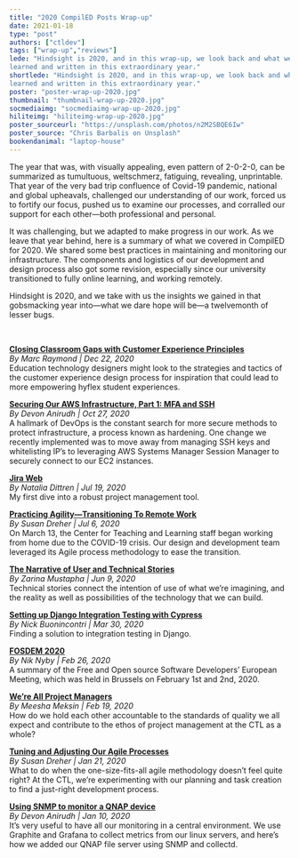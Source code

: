 ```yaml
---
title: "2020 CompilED Posts Wrap-up"
date: 2021-01-18
type: "post"
authors: ["ctldev"]
tags: ["wrap-up","reviews"]
lede: "Hindsight is 2020, and in this wrap-up, we look back and what we’ve
learned and written in this extraordinary year."
shortlede: "Hindsight is 2020, and in this wrap-up, we look back and what we’ve
learned and written in this extraordinary year."
poster: "poster-wrap-up-2020.jpg"
thumbnail: "thumbnail-wrap-up-2020.jpg"
socmediaimg: "socmediaimg-wrap-up-2020.jpg"
hiliteimg: "hiliteimg-wrap-up-2020.jpg"
poster_sourceurl: "https://unsplash.com/photos/n2M2SBQE6Iw"
poster_source: "Chris Barbalis on Unsplash"
bookendanimal: "laptop-house"
---
```


The year that was, with visually appealing, even pattern of 2-0-2-0, can be
summarized as tumultuous, weltschmerz, fatiguing, revealing, unprintable. That
year of the very bad trip confluence of Covid-19 pandemic, national and global
upheavals, challenged our understanding of our work, forced us to fortify our
focus, pushed us to examine our processes, and corralled our support for each
other—both professional and personal.

It was challenging, but we adapted to make progress in our work. As we leave
that year behind, here is a summary of what we covered in CompilED for 2020. We
shared some best practices in maintaining and monitoring our infrastructure.
The components and logistics of our development and design process also got
some revision, especially since our university transitioned to fully online
learning, and working remotely.

Hindsight is 2020, and we take with us the insights we gained in that
gobsmacking year into—what we dare hope will be—a twelvemonth of lesser bugs.

&nbsp;

__[Closing Classroom Gaps with Customer Experience Principles](/articles/hyflex-cx-principles/)__  
_By Marc Raymond | Dec 22, 2020_  
Education technology designers might look to the strategies and tactics of the
customer experience design process for inspiration that could lead to more
empowering hyflex student experiences.

__[Securing Our AWS Infrastructure, Part 1: MFA and SSH](/articles/secure-aws-infrastructure-1/)__  
_By Devon Anirudh | Oct 27, 2020_  
A hallmark of DevOps is the constant search for more secure methods to protect
infrastructure, a process known as hardening. One change we recently
implemented was to move away from managing SSH keys and whitelisting IP’s to
leveraging AWS Systems Manager Session Manager to securely connect to our EC2
instances.

__[Jira Web](/articles/jira-web/)__  
_By Natalia Dittren | Jul 19, 2020_  
My first dive into a robust project management tool.

__[Practicing Agility—Transitioning To Remote Work](/articles/practicing-agility-two/)__  
_By Susan Dreher | Jul 6, 2020_  
On March 13, the Center for Teaching and Learning staff began working from home
due to the COVID-19 crisis. Our design and development team leveraged its Agile
process methodology to ease the transition.

__[The Narrative of User and Technical Stories](/articles/userstory-techstory/)__  
_By Zarina Mustapha | Jun 9, 2020_  
Technical stories connect the intention of use of what we’re imagining, and the
reality as well as possibilities of the technology that we can build.

__[Setting up Django Integration Testing with Cypress](/articles/django-integration-testing/)__  
_By Nick Buonincontri | Mar 30, 2020_  
Finding a solution to integration testing in Django.

__[FOSDEM 2020](/articles/fosdem-2020/)__  
_By Nik Nyby | Feb 26, 2020_  
A summary of the Free and Open source Software Developers’ European Meeting,
which was held in Brussels on February 1st and 2nd, 2020.

__[We’re All Project Managers](/articles/we-are-all-pm/)__  
_By Meesha Meksin | Feb 19, 2020_  
How do we hold each other accountable to the standards of quality we all expect
and contribute to the ethos of project management at the CTL as a whole?

__[Tuning and Adjusting Our Agile Processes](/articles/practicing-agility/)__  
_By Susan Dreher | Jan 21, 2020_  
What to do when the one-size-fits-all agile methodology doesn’t feel quite
right? At the CTL, we’re experimenting with our planning and task creation to
find a just-right development process.

__[Using SNMP to monitor a QNAP device](/articles/qnap-monitoring-environment/)__  
_By Devon Anirudh | Jan 10, 2020_  
It’s very useful to have all our monitoring in a central environment. We use
Graphite and Grafana to collect metrics from our linux servers, and here’s how
we added our QNAP file server using SNMP and collectd.
